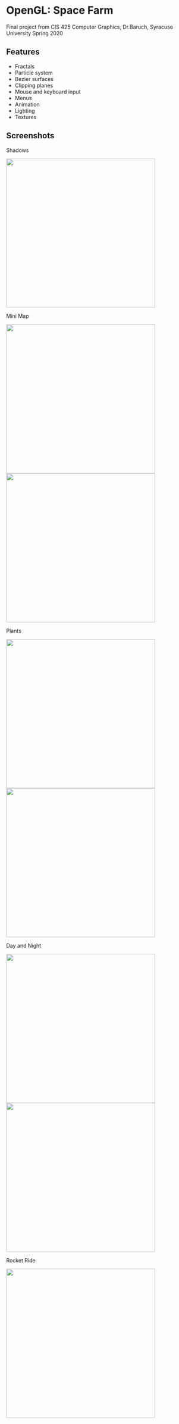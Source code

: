 # OpenGL: Space Farm
Final project from CIS 425 Computer Graphics, Dr.Baruch, Syracuse University Spring 2020

## Features
- Fractals
- Particle system
- Bezier surfaces
- Clipping planes
- Mouse and keyboard input
- Menus
- Animation
- Lighting
- Textures

## Screenshots

Shadows

<img src="https://user-images.githubusercontent.com/34221736/131229741-72888135-f866-4324-851e-2c2cde2ba0da.png" width="400" height="400">

Mini Map

<img src="https://user-images.githubusercontent.com/34221736/131229818-03964f24-6258-4da4-a21a-9f962a181c5a.png" width="400" height="400">
<img src="https://user-images.githubusercontent.com/34221736/131229819-3b18294e-0a69-4a48-867d-997e22bbd3ad.png" width="400" height="400">

Plants

<img src="https://user-images.githubusercontent.com/34221736/131229840-7f07312a-56cd-4ffa-b69d-3ec7a0bea748.png" width="400" height="400">
<img src="https://user-images.githubusercontent.com/34221736/131229842-3d1a860f-b4fd-4cc5-8bc2-c7a48c6a5743.png" width="400" height="400">

Day and Night

<img src="https://user-images.githubusercontent.com/34221736/131229862-755809e0-fa36-426a-94f9-460d9a71347c.png" width="400" height="400">
<img src="https://user-images.githubusercontent.com/34221736/131229864-1227f4d4-528b-4b85-aeb7-d33a4eca1160.png" width="400" height="400">

Rocket Ride

<img src="https://user-images.githubusercontent.com/34221736/131229886-cda4c394-379e-46b6-920c-0638cc1827eb.png" width="400" height="400">


